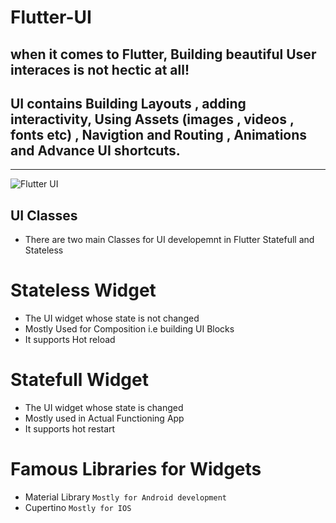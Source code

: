# Flutter-UI

## when it comes to Flutter, Building beautiful User interaces is not hectic at all!

## UI contains Building Layouts , adding interactivity, Using Assets (images , videos , fonts etc) , Navigtion and Routing , Animations and Advance UI shortcuts.

---

![Flutter UI](https://socialify.git.ci/shahzaneer/Flutter-UI//image?description=1&font=Raleway&forks=1&issues=1&language=1&name=1&pattern=Floating%20Cogs&pulls=1&stargazers=1&theme=Dark)

## UI Classes

- There are two main Classes for UI developemnt in Flutter Statefull and Stateless

# Stateless Widget

- The UI widget whose state is not changed
- Mostly Used for Composition i.e building UI Blocks
- It supports Hot reload

# Statefull Widget

- The UI widget whose state is changed
- Mostly used in Actual Functioning App
- It supports hot restart

# Famous Libraries for Widgets

- Material Library `Mostly for Android development `
- Cupertino `Mostly for IOS`
